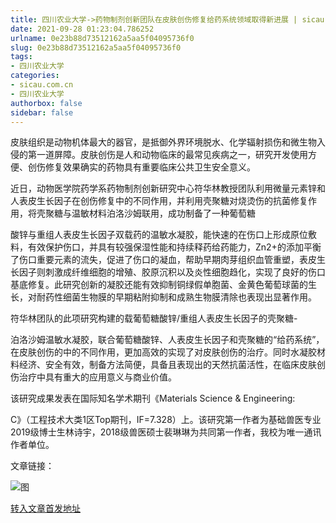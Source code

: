 ```yaml
---
title: 四川农业大学->药物制剂创新团队在皮肤创伤修复给药系统领域取得新进展 | sicau.com.cn
date: 2021-09-28 01:23:04.786252
urlname: 0e23b88d73512162a5aa5f04095736f0
slug: 0e23b88d73512162a5aa5f04095736f0
tags: 
- 四川农业大学
categories:
- sicau.com.cn
- 四川农业大学
authorbox: false
sidebar: false
---
```

皮肤组织是动物机体最大的器官，是抵御外界环境脱水、化学辐射损伤和微生物入侵的第一道屏障。皮肤创伤是人和动物临床的最常见疾病之一，研究开发使用方便、创伤修复效果确实的药物具有重要临床公共卫生安全意义。

近日，动物医学院药学系药物制剂创新研究中心符华林教授团队利用微量元素锌和人表皮生长因子在创伤修复中的不同作用，并利用壳聚糖对烧烫伤的抗菌修复作用，将壳聚糖与温敏材料泊洛沙姆联用，成功制备了一种葡萄糖
<!--more-->
酸锌与重组人表皮生长因子双载药的温敏水凝胶，能快速的在伤口上形成原位敷料，有效保护伤口，并具有较强保湿性能和持续释药给药能力，Zn2+的添加平衡了伤口重要元素的流失，促进了伤口的凝血，帮助早期肉芽组织血管重塑，表皮生长因子则刺激成纤维细胞的增殖、胶原沉积以及炎性细胞趋化，实现了良好的伤口基底修复。此研究创新的凝胶还能有效抑制铜绿假单胞菌、金黄色葡萄球菌的生长，对耐药性细菌生物膜的早期粘附抑制和成熟生物膜清除也表现出显著作用。

符华林团队的此项研究构建的载葡萄糖酸锌/重组人表皮生长因子的壳聚糖-

泊洛沙姆温敏水凝胶，联合葡萄糖酸锌、人表皮生长因子和壳聚糖的“给药系统”，在皮肤创伤的中的不同作用，更加高效的实现了对皮肤创伤的治疗。同时水凝胶材料经济、安全有效，制备方法简便，具备且表现出的天然抗菌活性，在临床皮肤创伤治疗中具有重大的应用意义与商业价值。

该研究成果发表在国际知名学术期刊《Materials Science & Engineering:

C》（工程技术大类1区Top期刊，IF=7.328）上。该研究第一作者为基础兽医专业2019级博士生林诗宇，2018级兽医硕士裴琳琳为共同第一作者，我校为唯一通讯作者单位。

文章链接：

![图](https://news.sicau.edu.cn/__local/8/92/7B/F756CA36F1AC489047C651163D5_098DF659_82CC8.png)

[转入文章首发地址](https://news.sicau.edu.cn/info/1078/64747.htm)